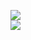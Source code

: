 [![](https://img.shields.io/badge/Made%20With-Github%20Spray-lightgrey.svg?style=for-the-badge&logo=github)](https://github.com/Annihil/github-spray#22238)  
[![](https://i.imgur.com/2DrTn0Z.gif)](https://github.com/Annihil/github-spray)